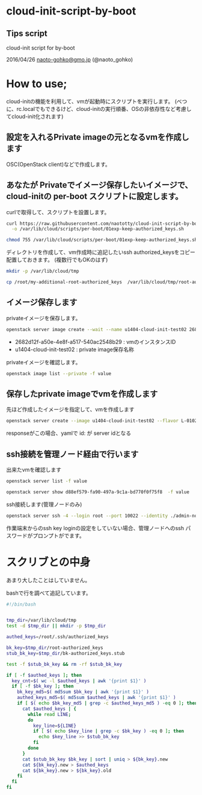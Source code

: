 # cloud-init-script-by-boot
## Tips script
cloud-init script for by-boot

  2016/04/26 naoto-gohko@gmo.jp (@naoto_gohko)

# How to use;

cloud-initの機能を利用して、vmが起動時にスクリプトを実行します。
(べつに、rc.localでもできるけど、cloud-initの実行順番、OSの非依存性など考慮してcloud-init化されます)


## 設定を入れるPrivate imageの元となるvmを作成します

OSC(OpenStack client)などで作成します。





## あなたが Privateでイメージ保存したいイメージで、cloud-initの per-boot スクリプトに設定します。

curlで取得して、スクリプトを設置します。

```bash
curl https://raw.githubusercontent.com/naototty/cloud-init-script-by-boot/master/01exp-keep-authorized_keys.sh \
  -o /var/lib/cloud/scripts/per-boot/01exp-keep-authorized_keys.sh

chmod 755 /var/lib/cloud/scripts/per-boot/01exp-keep-authorized_keys.sh
```

ディレクトリを作成して、vm作成時に追記したいssh authorized_keysをコピー配置しておきます。
(複数行でもOKのはず)


```bash
mkdir -p /var/lib/cloud/tmp

cp /root/my-additional-root-authorized_keys  /var/lib/cloud/tmp/root-authorized_keys
```

## イメージ保存します

privateイメージを保存します。

```bash
openstack server image create --wait --name u1404-cloud-init-test02 2682d12f-a50e-4e8f-a517-540ac2548b29 -f json
```

  * 2682d12f-a50e-4e8f-a517-540ac2548b29 : vmのインスタンスID
  * u1404-cloud-init-test02 : private image保存名称

privateイメージを確認します。

```bash
openstack image list --private -f value
```

## 保存したprivate imageでvmを作成します

先ほど作成したイメージを指定して、vmを作成します

```bash
openstack server create --image u1404-cloud-init-test02 --flavor L-0102_D new-u1404-4 -f yaml
```

responseがこの場合、yamlで
  id:
が server idとなる


## ssh接続を管理ノード経由で行います


出来たvmを確認します

```bash
openstack server list -f value

openstack server show d88ef579-fa90-497a-9c1a-bd770f0f75f8  -f value
```

ssh接続します(管理ノードのみ)

```bash
openstack server ssh -4 --login root --port 10022 --identity ./admin-node-root-id_rsa --option 'HostName=133.130.ab.cd -o Port=22 -o StrictHostKeyChecking=no -o User=root' --address-type=private d88ef579-fa90-497a-9c1a-bd770f0f75f8
```
作業端末からのssh key loginの設定をしていない場合、管理ノードへのssh パスワードがプロンプトがでます。


# スクリブとの中身

あまり大したことはしていません。

bashで行を調べて追記しています。

```bash
#!/bin/bash


tmp_dir=/var/lib/cloud/tmp
test -d $tmp_dir || mkdir -p $tmp_dir

authed_keys=/root/.ssh/authorized_keys

bk_key=$tmp_dir/root-authorized_keys
stub_bk_key=$tmp_dir/bk-authorized_keys.stub

test -f $stub_bk_key && rm -rf $stub_bk_key

if [ -f $authed_keys ]; then
  key_cnt=$( wc -l $authed_keys | awk '{print $1}' )
  if [ -f $bk_key ]; then
    bk_key_md5=$( md5sum $bk_key | awk '{print $1}' )
    authed_keys_md5=$( md5sum $authed_keys | awk '{print $1}' )
    if [ $( echo $bk_key_md5 | grep -c $authed_keys_md5 ) -eq 0 ]; then
      cat $authed_keys | {
        while read LINE;
        do
          key_line=${LINE}
          if [ $( echo $key_line | grep -c $bk_key ) -eq 0 ]; then
            echo $key_line >> $stub_bk_key
          fi
        done
      }
      cat $stub_bk_key $bk_key | sort | uniq > ${bk_key}.new
      cat ${bk_key}.new > $authed_keys
      cat ${bk_key}.new > ${bk_key}.old
    fi
  fi
fi

```
